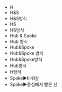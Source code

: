 ﻿- H
- H&S
- H&S방식
- HS
- HS방식
- Hub & Spoke
- Hub 방식
- Hub&Spoke
- Hub&Spoke 방식
- Hub&Spoke방식
- Hub방식
- H방식
- Spoke▶️바퀴살
- Spoke▶️중심에서 뻗은 선
